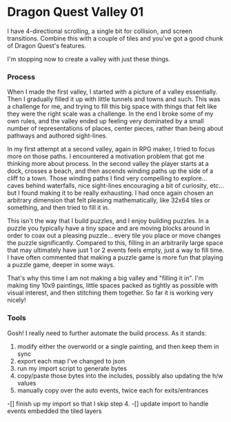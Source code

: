 # Dragon Quest Valley 01

I have 4-directional scrolling, a single bit for collision, and
screen transitions. Combine this with a couple of tiles and you've
got a good chunk of Dragon Quest's features.

I'm stopping now to create a valley with just these things.

### Process

When I made the first valley, I started with a picture of a valley essentially.
Then I gradually filled it up with little tunnels and towns and such. This was
a challenge for me, and trying to fill this big space with things that felt
like they were the right scale was a challenge. In the end I broke some of my
own rules, and the valley ended up feeling very dominated by a small number of
representations of places, center pieces, rather than being about pathways
and authored sight-lines.

In my first attempt at a second valley, again in RPG maker, I tried to focus
more on those paths. I encountered a motivation problem that got me thinking
more about process. In the second valley the player starts at a dock, crosses
a beach, and then ascends winding paths up the side of a cliff to a town. Those
winding paths I find very compelling to explore... caves behind waterfalls, nice
sight-lines encouraging a bit of curiosity, etc... but I found making it to be
really exhausting. I had once again chosen an arbitrary dimension that felt pleasing
mathematically, like 32x64 tiles or something, and then tried to fill it in.

This isn't the way that I build puzzles, and I enjoy building puzzles. In a puzzle
you typically have a tiny space and are moving blocks around in order to coax out
a pleasing puzzle... every tile you place or move changes the puzzle significantly.
Compared to this, filling in an arbitrarily large space that may ultimately have just
1 or 2 events feels empty, just a way to fill time. I have often commented that making
a puzzle game is more fun that playing a puzzle game, deeper in some ways.

That's why this time I am not making a big valley and "filling it in". I'm making
tiny 10x9 paintings, little spaces packed as tightly as possible with visual
interest, and then stitching them together. So far it is working very nicely!

### Tools

Gosh! I really need to further automate the build process. As it stands:

1. modify either the overworld or a single painting, and then keep them in sync
2. export each map I've changed to json
3. run my import script to generate bytes
4. copy/paste those bytes into the includes, possibly also updating the h/w values
5. manually copy over the auto events, twice each for exits/entrances

-[] finish up my import so that I skip step 4.
-[] update import to handle events embedded the tiled layers

